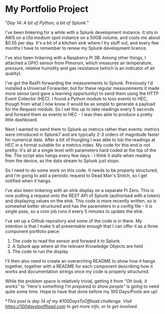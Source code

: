 # My Portfolio Project
*"Day 14: A bit of Python, a bit of Splunk."*

I've been tinkering for a while with a Splunk development instance. It sits in AWS on a *t3a.medium* spot instance on a 50GB volume, and costs me about $0.55 per day. It's a bit of a kitchen sink where I try stuff out, and every few months I have to remember to renew my Splunk development licence.

I've also been tinkering with a Raspberry Pi 3B. Among other things, I attached a GPIO sensor from Pimoroni, which measures air temperature, pressure, relative humidity and gas resistance (which is an indicator of air quality).

I've got the RasPi forwarding the measurements to Splunk. Previously I'd installed a Universal Forwarder, but for these regular measurements it made more sense (and gave a learning opportunity) to send them using the HTTP Event Collector (HEC). I found a Python module to toss events to HEC, though from what I now know it would be as simple to generate a payload for the Request module. So I set this up to take readings every 5 seconds and forward them as events to HEC - I was then able to produce a pretty little dashboard.  
  
Next I wanted to send them to Splunk as metrics rather than events: metrics were introduced in Splunk7 and are typically 2-3 orders of magnitude faster for numerical data. After a bit of fnurgling I was able to lob the readings at HEC in a format suitable for a metrics index. My code for this end is not pretty: it's all at a single level with parameters hard coded at the top of the file. The script also hangs every few days - I think it stalls when reading from the device, as the data stream to Splunk just stops.

So I need to do some work on this code. It needs to be properly structured, and I'm going to add a periodic request to Dead Man's Snitch, so I get notified when it hangs.

I've also been tinkering with an eInk display on a separate Pi Zero. This is now putting a request onto the REST API of Splunk (authorised with a token) and displaying values on the eInk. This code is more recently written, so is somewhat better structured and has the parameters in a config file - it is single pass, so a cron job runs it every 5 minutes to update the eInk.

I've set up a Github repository and some of the code is in there. My intention is that I make it all presentable enough that I can offer it as a three component portfolio piece:

1. The code to read the sensor and forward it to Splunk
2. A Splunk app where all the relevant Knowledge Objects are held
3. The code to run the display

I'll then also need to create an overarching README to show how it hangs together, together with a README for each component describing how it works and documentation strings once my code is properly structured.

While the problem space is relatively trivial, getting it from *"Oh look, it works"* to *"Here's something I'm prepared to show people"* is going to need quite some time. Hope to have that done before my 100 Days/Posts are up!

**This post is day 14 of my #100DaysToOffload challenge. Visit https://100daystooffload.com to get more info, or to get involved.*


